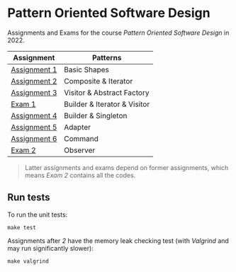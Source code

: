 # Pattern Oriented Software Design

Assignments and Exams for the course *Pattern Oriented Software Design* in 2022.

| Assignment | Patterns |
|------------|-------|
| [Assignment 1](https://github.com/Lai-YT/pattern-oriented-software-design/tree/assign-1) | Basic Shapes |
| [Assignment 2](https://github.com/Lai-YT/pattern-oriented-software-design/tree/assign-2) | Composite & Iterator |
| [Assignment 3](https://github.com/Lai-YT/pattern-oriented-software-design/tree/assign-3) | Visitor & Abstract Factory |
| [Exam 1](https://github.com/Lai-YT/pattern-oriented-software-design/tree/midterm-1) | Builder & Iterator & Visitor |
| [Assignment 4](https://github.com/Lai-YT/pattern-oriented-software-design/tree/assign-4) | Builder & Singleton |
| [Assignment 5](https://github.com/Lai-YT/pattern-oriented-software-design/tree/assign-5) | Adapter |
| [Assignment 6](https://github.com/Lai-YT/pattern-oriented-software-design/tree/assign-6) | Command |
| [Exam 2](https://github.com/Lai-YT/pattern-oriented-software-design/tree/midterm-2) | Observer |

> Latter assignments and exams depend on former assignments, which means *Exam 2* contains all the codes.

## Run tests

To run the unit tests:

```
make test
```

Assignments after *2* have the memory leak checking test (with *Valgrind* and may run significantly slower):

```
make valgrind
```


